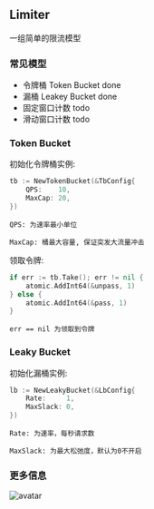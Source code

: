 ## Limiter
一组简单的限流模型

### 常见模型
  - 令牌桶 Token Bucket done
  - 漏桶 Leakey Bucket done
  - 固定窗口计数 todo
  - 滑动窗口计数 todo
  
### Token Bucket
初始化令牌桶实例:
```go
tb := NewTokenBucket(&TbConfig{
    QPS:    10,
    MaxCap: 20,
})
```
`QPS: 为速率最小单位`

`MaxCap: 桶最大容量, 保证突发大流量冲击`

领取令牌:
```go
if err := tb.Take(); err != nil {
    atomic.AddInt64(&unpass, 1)
} else {
    atomic.AddInt64(&pass, 1)
}
```
`err == nil 为领取到令牌`

### Leaky Bucket
初始化漏桶实例:
```go
lb := NewLeakyBucket(&LbConfig{
    Rate:     1,
    MaxSlack: 0,
})
```
`Rate: 为速率，每秒请求数`

`MaxSlack: 为最大松弛度，默认为0不开启`


### 更多信息
![avatar](https://github.com/xiaoxuz/limiter/blob/main/wechat.png)

  

  
